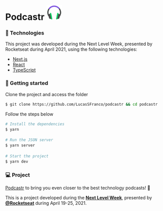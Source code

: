 <h1>
  Podcastr
  <img alt="Moveit" src=".github/icon.svg" width="48px">
</h1>

### 🧪 Technologies

This project was developed during the Next Level Week, presented by Rocketseat during April 2021, using the following technologies:

- [Next.js](https://nextjs.org/)
- [React](https://reactjs.org)
- [TypeScript](https://www.typescriptlang.org/)

### 🚀 Getting started

Clone the project and access the folder

```bash
$ git clone https://github.com/LucasSFranco/podcastr && cd podcastr
```

Follow the steps below

```bash
# Install the dependencies
$ yarn

# Run the JSON server
$ yarn server

# Start the project
$ yarn dev
```

### 💻 Project

[Podcastr](https://podcastr-orpin-eta.vercel.app/) to bring you even closer to the best technology podcasts! 💜

This is a project developed during the **[Next Level Week](https://nextlevelweek.com/)**, presented by **[@Rocketseat](https://github.com/Rocketseat)** during April 19-25, 2021.

